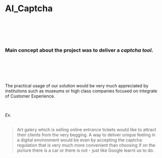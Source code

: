 # AI_Captcha

<br/>
<br/>
<br/>
<br/>

### Main concept about the project was to deliver a *captcha tool*.

<br/>
<br/>
<br/>
<br/>

The practical usage of our solution would be very much appreciated by institutions                                                         such as museums or high class companies focused on integrate of Customer Experience.

<br/>

*Ex.*    
<br/>
> Art galery which is selling online entrance tickets would like to attract their clients from the very begging. A way to deliver unique feeling in a digital environment would be even by accepting the captcha regulation that is very much more convenient than choosing if on the picture there is a car or there is not - just like Google learnt us to do.
